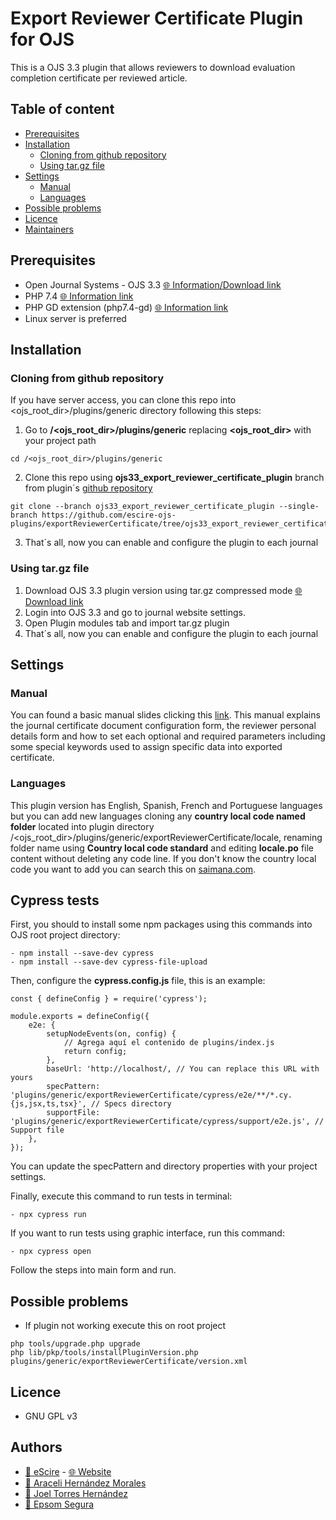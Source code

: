 # Export Reviewer Certificate Plugin for OJS

This is a OJS 3.3 plugin that allows reviewers to download evaluation completion certificate per reviewed article.

## Table of content
- [Prerequisites](#prerequisites)
- [Installation](#installation)
    - [Cloning from github repository](#cloning-from-github-repository)
    - [Using tar.gz file](#using-tar.gz-file)
- [Settings](#settings)
    - [Manual](#manual)
    - [Languages](#languages)
- [Possible problems](#possible-problems)
- [Licence](#licence)
- [Maintainers](#maintainers)

## Prerequisites

- Open Journal Systems - OJS 3.3 [🌐 Information/Download link](https://pkp.sfu.ca/software/ojs/download/archive/) 
- PHP 7.4 [🌐 Information link](https://www.php.net/releases/7_4_0.php)
- PHP GD extension (php7.4-gd) [🌐 Information link](https://www.php.net/manual/en/book.image.php)
- Linux server is preferred


## Installation

### Cloning from github repository
If you have server access, you can clone this repo into <ojs_root_dir>/plugins/generic directory following this steps:

1. Go to **/<ojs_root_dir>/plugins/generic** replacing **<ojs_root_dir>** with your project path
```
cd /<ojs_root_dir>/plugins/generic
```
2. Clone this repo using **ojs33_export_reviewer_certificate_plugin** branch from plugin´s [github repository](https://github.com/escire-ojs-plugins/exportReviewerCertificate/tree/ojs33_export_reviewer_certificate_plugin)
```
git clone --branch ojs33_export_reviewer_certificate_plugin --single-branch https://github.com/escire-ojs-plugins/exportReviewerCertificate/tree/ojs33_export_reviewer_certificate_plugin
```
3. That´s all, now you can enable and configure the plugin to each journal

### Using tar.gz file
1. Download OJS 3.3 plugin version using tar.gz compressed mode [🌐 Download link](https://github.com/escire-ojs-plugins/exportReviewerCertificate/releases/tag/V1.1.5.2)
2. Login into OJS 3.3 and go to journal website settings.
3. Open Plugin modules tab and import tar.gz plugin
4. That´s all, now you can enable and configure the plugin to each journal

## Settings

### Manual
You can found a basic manual slides clicking this [link](https://docs.google.com/presentation/d/1JYImDqrfUTHMzBFLoflQOABSx70c8nt4nFZBR9lBKzI/edit?usp=sharing). This manual explains the journal certificate document configuration form, the reviewer personal details form and how to set each optional and required parameters including some special keywords used to assign specific data into exported certificate.

### Languages
This plugin version has English, Spanish, French and Portuguese languages but you can add new languages cloning any **country local code named folder** located into plugin directory /<ojs_root_dir>/plugins/generic/exportReviewerCertificate/locale, renaming folder name using **Country local code standard** and editing **locale.po** file content without deleting any code line. If you don't know the country local code you want to add you can search this on [saimana.com](https://saimana.com/list-of-country-locale-code/).


## Cypress tests
First, you should to install some npm packages using this commands into OJS root project directory:

````
- npm install --save-dev cypress
- npm install --save-dev cypress-file-upload
````
Then, configure the **cypress.config.js** file, this is an example:
````
const { defineConfig } = require('cypress');

module.exports = defineConfig({
    e2e: {
        setupNodeEvents(on, config) {
            // Agrega aquí el contenido de plugins/index.js
            return config;
        },
        baseUrl: 'http://localhost/, // You can replace this URL with yours
        specPattern: 'plugins/generic/exportReviewerCertificate/cypress/e2e/**/*.cy.{js,jsx,ts,tsx}', // Specs directory
        supportFile: 'plugins/generic/exportReviewerCertificate/cypress/support/e2e.js', // Support file
    },
});
````
You can update the specPattern and directory properties with your project settings.

Finally, execute this command to run tests in terminal:

````
- npx cypress run
````

If you want to run tests using graphic interface, run this command:
````
- npx cypress open
````
Follow the steps into main form and run.

## Possible problems

- If plugin not working execute this on root project

```
php tools/upgrade.php upgrade
php lib/pkp/tools/installPluginVersion.php plugins/generic/exportReviewerCertificate/version.xml
```

## Licence

- GNU GPL v3

## Authors
- [📧 eScire](mailto:contacto@escire.lat) - [🌐 Website](https://www.escire.lat/)
- [📧 Araceli Hernández Morales](mailto:araceli@escire.lat)
- [📧 Joel Torres Hernández](mailto:joel@escire.lat)
- [📧 Epsom Segura](mailto:epsom@escire.lat)
